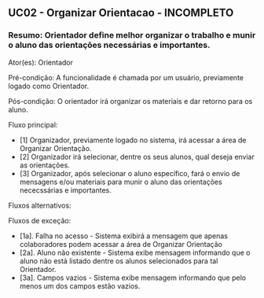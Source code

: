 ## UC02 - Organizar Orientacao - INCOMPLETO

### Resumo: Orientador define melhor organizar o trabalho e munir o aluno das orientações necessárias e importantes.

Ator(es): Orientador

Pré-condição: A funcionalidade é chamada por um usuário, previamente logado como Orientador.

Pós-condição: O orientador irá organizar os materiais e dar retorno para os aluno.

Fluxo principal: 
- [1] Organizador, previamente logado no sistema, irá acessar a área de Organizar Orientação.
- [2] Organizador irá selecionar, dentre os seus alunos, qual deseja enviar as orientações.
- [3] Organizador, após selecionar o aluno específico, fará o envio de mensagens e/ou materiais para munir o aluno das orientações nececssárias e importantes.

Fluxos alternativos:

Fluxos de exceção:
- [1a]. Falha no acesso - Sistema exibirá a mensagem que apenas colaboradores podem acessar a área de Organizar Orientação
- [2a]. Aluno não existente - Sistema exibe mensagem informando que o aluno não está listado dentre os alunos selecionados para tal Orientador.
- [3a]. Campos vazios - Sistema exibe mensagem informando que pelo menos um dos campos estão vazios.

